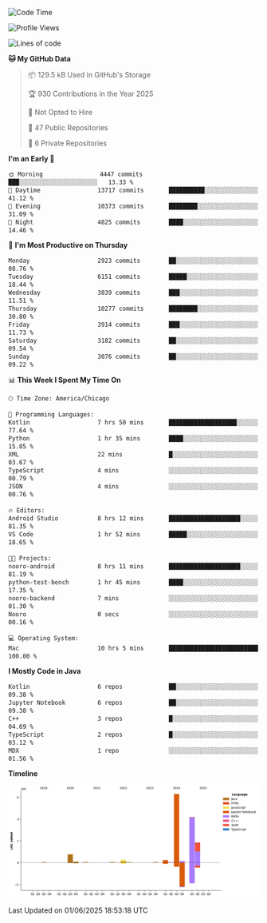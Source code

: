 <!--START_SECTION:waka-->
![Code Time](http://img.shields.io/badge/Code%20Time-1%2C287%20hrs%2035%20mins-blue)

![Profile Views](http://img.shields.io/badge/Profile%20Views-0-blue)

![Lines of code](https://img.shields.io/badge/From%20Hello%20World%20I%27ve%20Written-14.0%20million%20lines%20of%20code-blue)

**🐱 My GitHub Data** 

> 📦 129.5 kB Used in GitHub's Storage 
 > 
> 🏆 930 Contributions in the Year 2025
 > 
> 🚫 Not Opted to Hire
 > 
> 📜 47 Public Repositories 
 > 
> 🔑 6 Private Repositories 
 > 
**I'm an Early 🐤** 

```text
🌞 Morning                4447 commits        ███░░░░░░░░░░░░░░░░░░░░░░   13.33 % 
🌆 Daytime                13717 commits       ██████████░░░░░░░░░░░░░░░   41.12 % 
🌃 Evening                10373 commits       ████████░░░░░░░░░░░░░░░░░   31.09 % 
🌙 Night                  4825 commits        ████░░░░░░░░░░░░░░░░░░░░░   14.46 % 
```
📅 **I'm Most Productive on Thursday** 

```text
Monday                   2923 commits        ██░░░░░░░░░░░░░░░░░░░░░░░   08.76 % 
Tuesday                  6151 commits        █████░░░░░░░░░░░░░░░░░░░░   18.44 % 
Wednesday                3839 commits        ███░░░░░░░░░░░░░░░░░░░░░░   11.51 % 
Thursday                 10277 commits       ████████░░░░░░░░░░░░░░░░░   30.80 % 
Friday                   3914 commits        ███░░░░░░░░░░░░░░░░░░░░░░   11.73 % 
Saturday                 3182 commits        ██░░░░░░░░░░░░░░░░░░░░░░░   09.54 % 
Sunday                   3076 commits        ██░░░░░░░░░░░░░░░░░░░░░░░   09.22 % 
```


📊 **This Week I Spent My Time On** 

```text
🕑︎ Time Zone: America/Chicago

💬 Programming Languages: 
Kotlin                   7 hrs 50 mins       ███████████████████░░░░░░   77.64 % 
Python                   1 hr 35 mins        ████░░░░░░░░░░░░░░░░░░░░░   15.85 % 
XML                      22 mins             █░░░░░░░░░░░░░░░░░░░░░░░░   03.67 % 
TypeScript               4 mins              ░░░░░░░░░░░░░░░░░░░░░░░░░   00.79 % 
JSON                     4 mins              ░░░░░░░░░░░░░░░░░░░░░░░░░   00.76 % 

🔥 Editors: 
Android Studio           8 hrs 12 mins       ████████████████████░░░░░   81.35 % 
VS Code                  1 hr 52 mins        █████░░░░░░░░░░░░░░░░░░░░   18.65 % 

🐱‍💻 Projects: 
nooro-android            8 hrs 11 mins       ████████████████████░░░░░   81.19 % 
python-test-bench        1 hr 45 mins        ████░░░░░░░░░░░░░░░░░░░░░   17.35 % 
nooro-backend            7 mins              ░░░░░░░░░░░░░░░░░░░░░░░░░   01.30 % 
Nooro                    0 secs              ░░░░░░░░░░░░░░░░░░░░░░░░░   00.16 % 

💻 Operating System: 
Mac                      10 hrs 5 mins       █████████████████████████   100.00 % 
```

**I Mostly Code in Java** 

```text
Kotlin                   6 repos             ██░░░░░░░░░░░░░░░░░░░░░░░   09.38 % 
Jupyter Notebook         6 repos             ██░░░░░░░░░░░░░░░░░░░░░░░   09.38 % 
C++                      3 repos             █░░░░░░░░░░░░░░░░░░░░░░░░   04.69 % 
TypeScript               2 repos             █░░░░░░░░░░░░░░░░░░░░░░░░   03.12 % 
MDX                      1 repo              ░░░░░░░░░░░░░░░░░░░░░░░░░   01.56 % 
```



**Timeline**

![Lines of Code chart](https://raw.githubusercontent.com/phanijsp/phanijsp/main/assets/bar_graph.png)


 Last Updated on 01/06/2025 18:53:18 UTC
<!--END_SECTION:waka-->
